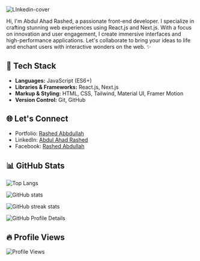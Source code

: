 <img src="https://i.ibb.co/Km0Mc6T/LInkedin-cover.jpg" alt="LInkedin-cover" border="0">

Hi, I'm Abdul Ahad Rashed, a passionate front-end developer.
I specialize in crafting stunning web experiences using React.js and Next.js. With a focus on innovation and user engagement, I create immersive interfaces and high-performance applications.
Let's collaborate to bring your ideas to life and enchant users with interactive wonders on the web. ✨

## 🚀 Tech Stack

- **Languages:** JavaScript (ES6+)
- **Libraries & Frameworks:** React.js, Next.js
- **Markup & Styling:** HTML, CSS, Tailwind, Material UI, Framer Motion
- **Version Control:** Git, GitHub


## 🌐 Let's Connect
- Portfolio: [Rashed Abbdullah](https://rashed-abdullah.vercel.app)
- LinkedIn: [Abdul Ahad Rashed](https://www.linkedin.com/in/rashed4abdullah/)
- Facebook: [Rashed Abdullah](https://www.facebook.com/Rashed4Abdullah)

## 📊 GitHub Stats

![Top Langs](https://github-readme-stats.vercel.app/api/top-langs/?username=RashedAbdullah&hide_border=true&theme=algolia)

![GitHub stats](https://github-readme-stats.vercel.app/api?username=RashedAbdullah&show_icons=true&hide_border=true&theme=algolia)  

![GitHub streak stats](https://github-readme-streak-stats.herokuapp.com/?user=RashedAbdullah&theme=tokyonight)  

![GitHub Profile Details](http://github-profile-summary-cards.vercel.app/api/cards/profile-details?username=RashedAbdullah&theme=algolia)  
## 🔥 Profile Views

![Profile Views](https://komarev.com/ghpvc/?username=RashedAbdullah&color=blue&label=Profile+Views)
